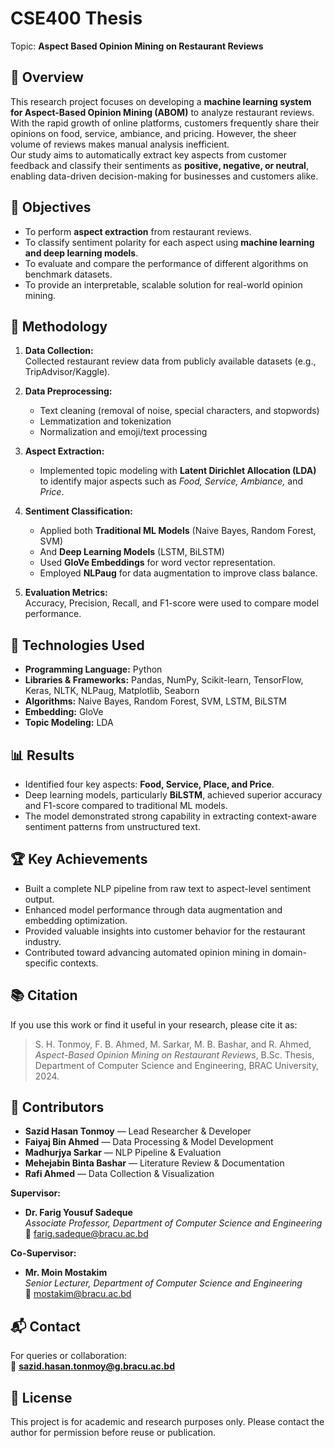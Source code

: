 # CSE400 Thesis
Topic: **Aspect Based Opinion Mining on Restaurant Reviews**


## 📖 Overview
This research project focuses on developing a **machine learning system for Aspect-Based Opinion Mining (ABOM)** to analyze restaurant reviews. With the rapid growth of online platforms, customers frequently share their opinions on food, service, ambiance, and pricing. However, the sheer volume of reviews makes manual analysis inefficient.  
Our study aims to automatically extract key aspects from customer feedback and classify their sentiments as **positive, negative, or neutral**, enabling data-driven decision-making for businesses and customers alike.


## 🎯 Objectives
- To perform **aspect extraction** from restaurant reviews.  
- To classify sentiment polarity for each aspect using **machine learning and deep learning models**.  
- To evaluate and compare the performance of different algorithms on benchmark datasets.  
- To provide an interpretable, scalable solution for real-world opinion mining.


## 🧠 Methodology
1. **Data Collection:**  
   Collected restaurant review data from publicly available datasets (e.g., TripAdvisor/Kaggle).

2. **Data Preprocessing:**  
   - Text cleaning (removal of noise, special characters, and stopwords)  
   - Lemmatization and tokenization  
   - Normalization and emoji/text processing  

3. **Aspect Extraction:**  
   - Implemented topic modeling with **Latent Dirichlet Allocation (LDA)** to identify major aspects such as *Food, Service, Ambiance,* and *Price*.

4. **Sentiment Classification:**  
   - Applied both **Traditional ML Models** (Naive Bayes, Random Forest, SVM)  
   - And **Deep Learning Models** (LSTM, BiLSTM)  
   - Used **GloVe Embeddings** for word vector representation.  
   - Employed **NLPaug** for data augmentation to improve class balance.

5. **Evaluation Metrics:**  
   Accuracy, Precision, Recall, and F1-score were used to compare model performance.


## 🧰 Technologies Used
- **Programming Language:** Python  
- **Libraries & Frameworks:** Pandas, NumPy, Scikit-learn, TensorFlow, Keras, NLTK, NLPaug, Matplotlib, Seaborn  
- **Algorithms:** Naive Bayes, Random Forest, SVM, LSTM, BiLSTM  
- **Embedding:** GloVe  
- **Topic Modeling:** LDA  


## 📊 Results
- Identified four key aspects: **Food, Service, Place, and Price**.  
- Deep learning models, particularly **BiLSTM**, achieved superior accuracy and F1-score compared to traditional ML models.  
- The model demonstrated strong capability in extracting context-aware sentiment patterns from unstructured text.


## 🏆 Key Achievements
- Built a complete NLP pipeline from raw text to aspect-level sentiment output.  
- Enhanced model performance through data augmentation and embedding optimization.  
- Provided valuable insights into customer behavior for the restaurant industry.  
- Contributed toward advancing automated opinion mining in domain-specific contexts.


## 📚 Citation
If you use this work or find it useful in your research, please cite it as:

> S. H. Tonmoy, F. B. Ahmed, M. Sarkar, M. B. Bashar, and R. Ahmed, *Aspect-Based Opinion Mining on Restaurant Reviews*, B.Sc. Thesis, Department of Computer Science and Engineering, BRAC University, 2024.


## 🤝 Contributors
- **Sazid Hasan Tonmoy** — Lead Researcher & Developer  
- **Faiyaj Bin Ahmed** — Data Processing & Model Development  
- **Madhurjya Sarkar** — NLP Pipeline & Evaluation  
- **Mehejabin Binta Bashar** — Literature Review & Documentation  
- **Rafi Ahmed** — Data Collection & Visualization  

**Supervisor:**  
- **Dr. Farig Yousuf Sadeque**  
  *Associate Professor, Department of Computer Science and Engineering*  
  📧 farig.sadeque@bracu.ac.bd  

**Co-Supervisor:**  
- **Mr. Moin Mostakim**  
  *Senior Lecturer, Department of Computer Science and Engineering*  
  📧 mostakim@bracu.ac.bd
 


## 📬 Contact
For queries or collaboration:  
📧 **sazid.hasan.tonmoy@g.bracu.ac.bd**


## 🧾 License
This project is for academic and research purposes only. Please contact the author for permission before reuse or publication.

